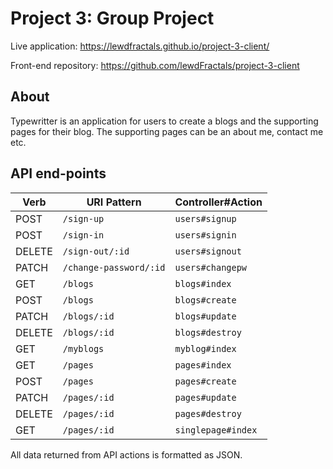 # Project 3: Group Project

Live application: https://lewdfractals.github.io/project-3-client/

Front-end repository: https://github.com/lewdFractals/project-3-client

## About

Typewritter is an application for users to create a blogs and the supporting pages for their blog.
The supporting pages can be an about me, contact me etc. 

## API end-points

| Verb   | URI Pattern            | Controller#Action     |
| ----   | -----------            | -----------------     |
| POST   | `/sign-up`             | `users#signup`        |
| POST   | `/sign-in`             | `users#signin`        |
| DELETE | `/sign-out/:id`        | `users#signout`       |
| PATCH  | `/change-password/:id` | `users#changepw`      |
| GET    | `/blogs`               | `blogs#index`         |
| POST   | `/blogs`               | `blogs#create`        |
| PATCH  | `/blogs/:id`           | `blogs#update`        |
| DELETE | `/blogs/:id`           | `blogs#destroy`       |
| GET    | `/myblogs`             | `myblog#index`        |
| GET    | `/pages`               | `pages#index`         |
| POST   | `/pages`               | `pages#create`        |
| PATCH  | `/pages/:id`           | `pages#update`        |
| DELETE | `/pages/:id`           | `pages#destroy`       |
| GET    | `/pages/:id`           | `singlepage#index`    |

All data returned from API actions is formatted as JSON.

